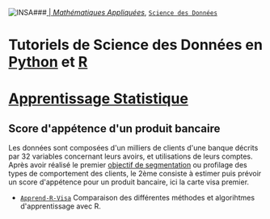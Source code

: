 ###<a href="http://www.insa-toulouse.fr/" ><img src="http://www.math.univ-toulouse.fr/~besse/Wikistat/Images/Logo_INSAvilletoulouse-RVB.png" style="float:left; max-width: 80px; display: inline" alt="INSA"/> |  [*Mathématiques Appliquées*](http://www.math.insa-toulouse.fr/fr/index.html), [`Science des Données`](http://www.math.insa-toulouse.fr/fr/enseignement.html)

# Tutoriels de Science des Données en [Python](https://www.python.org/) et [R](href="https://cran.r-project.org/)
# [Apprentissage Statistique](\http://wikistat.fr)

## Score d'appétence d'un produit bancaire 
Les données sont composées d'un milliers de clients d'une banque décrits par 32 variables concernant leurs avoirs, et utilisations de leurs comptes. Après avoir réalisé le premier [objectif de segmentation](https://github.com/wikistat/Exploration/blob/master/GRC-carte_Visa/Explo-Python-Visa.ipynb) ou profilage des types de comportement des clients, le 2ème consiste à estimer puis prévoir un score d'appétence pour un produit bancaire, ici la carte visa premier. 

- [`Apprend-R-Visa`](https://github.com/wikistat/Apprentissage/blob/master/GRC-carte_Visa/Apprent-R-Visa.ipynb) Comparaison des différentes méthodes et algorihtmes d'apprentissage avec R.

